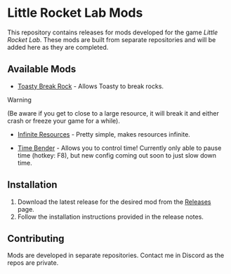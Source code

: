 # Little Rocket Lab Mods

This repository contains releases for mods developed for the game *Little Rocket Lab*. These mods are built from separate repositories and will be added here as they are completed.

## Available Mods

- [Toasty Break Rock](https://github.com/histerical/little-rocket-lab-mods/releases/latest) - Allows Toasty to break rocks. 
> [!WARNING]  
> (Be aware if you get to close to a large resource, it will break it and either crash or freeze your game for a while).

- [Infinite Resources](https://github.com/histerical/little-rocket-lab-mods/releases/latest) - Pretty simple, makes resources infinite.

- [Time Bender](https://github.com/histerical/little-rocket-lab-mods/releases/latest) - Allows you to control time! Currently only able to pause time (hotkey: F8), but new config coming out soon to just slow down time.

## Installation

1. Download the latest release for the desired mod from the [Releases](https://github.com/histerical/little-rocket-lab-mods/releases) page.
2. Follow the installation instructions provided in the release notes.

## Contributing

Mods are developed in separate repositories. Contact me in Discord as the repos are private.